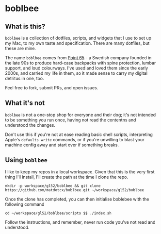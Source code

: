 # boblbee

## What is this?

`boblbee` is a collection of dotfiles, scripts, and widgets that I use to set up my Mac, to my own taste and specification. There are many dotfiles, but these are mine.

The name `boblbee` comes from [Point 65](https://boblbee.point65.com/pages/about-us-point-65-sweden) - a Swedish company founded in the late 90s to produce hard-case backpacks with spine protection, lumbar support, and loud colourways. I've used and loved them since the early 2000s, and carried my life in them, so it made sense to carry my digital detritus in one, too.

Feel free to fork, submit PRs, and open issues.

## What it's not

`boblbee` is not a one-stop shop for everyone and their dog; it's not intended to be something you run once, having not read the contentns and understood the changes.

Don't use this if you're not at ease reading basic shell scripts, interpreting Apple's `defaults write` commands, or if you're unwilling to blast your machine config away and start over if something breaks.

## Using `boblbee`

I like to keep my repos in a local workspace. Given that this is the very first thing I'll install, I'll create the path at the time I clone the repo.

    mkdir -p workspace/gl52/boblbee && git clone https://github.com/matdotcx/boblbee.git ~/workspace/gl52/boblbee

Once the clone has completed, you can then initialise boblebee with the following command

    cd ~/workspace/gl52/boblbee/scripts $$ ./index.sh

Follow the instructions, and remember, never run code you've not read and understood.
